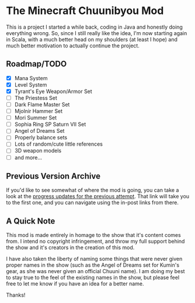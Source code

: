 # The Minecraft Chuunibyou Mod

This is a project I started a while back, coding in Java and honestly doing everything wrong. So, since I still really like the idea, I'm now starting again in Scala, with a much better head on my shoulders (at least I hope) and much better motivation to actually continue the project.

## Roadmap/TODO

- [x] Mana System
- [x] Level System
- [x] Tyrant's Eye Weapon/Armor Set
- [ ] The Priestess Set
- [ ] Dark Flame Master Set
- [ ] Mjolnir Hammer Set
- [ ] Mori Summer Set
- [ ] Sophia Ring SP Saturn VII Set
- [ ] Angel of Dreams Set
- [ ] Properly balance sets
- [ ] Lots of random/cute little references
- [ ] 3D weapon models
- [ ] and more...

## Previous Version Archive

If you'd like to see somewhat of where the mod is going, you can take a look at the [progress updates for the previous attempt](http://imgur.com/a/uIeAe). That link will take you to the first one, and you can navigate using the in-post links from there.

## A Quick Note

This mod is made entirely in homage to the show that it's content comes from. I intend no copyright infringement, and throw my full support behind the show and it's creators in the creation of this mod.

I have also taken the liberty of naming some things that were never given proper names in the show (such as the Angel of Dreams set for Kumin's gear, as she was never given an official Chuuni name). I am doing my best to stay true to the feel of the existing names in the show, but please feel free to let me know if you have an idea for a better name.

Thanks!
